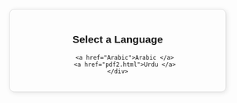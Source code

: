 <!DOCTYPE html>
<html lang="en">
<head>
    <meta charset="UTF-8">
    <meta name="viewport" content="width=device-width, initial-scale=1.0">
    <title>PDF Selection Page</title>
    <style>
        body {
            font-family: Arial, sans-serif;
            text-align: center;
            margin: 50px;
        }
        .container {
            padding: 20px;
            border: 1px solid #ddd;
            border-radius: 10px;
            max-width: 400px;
            margin: auto;
            box-shadow: 2px 2px 10px rgba(0,0,0,0.1);
        }
        a {
            display: block;
            padding: 10px 20px;
            margin: 10px;
            text-decoration: none;
            color: white;
            background-color: #007bff;
            border-radius: 5px;
        }
        a:hover {
            background-color: #0056b3;
        }
    </style>
</head>
<body>
    <div class="container">
        <h2>Select a Language</h2>
        
        <a href="Arabic">Arabic </a>
        <a href="pdf2.html">Urdu </a>
    </div>
</body>
</html>
